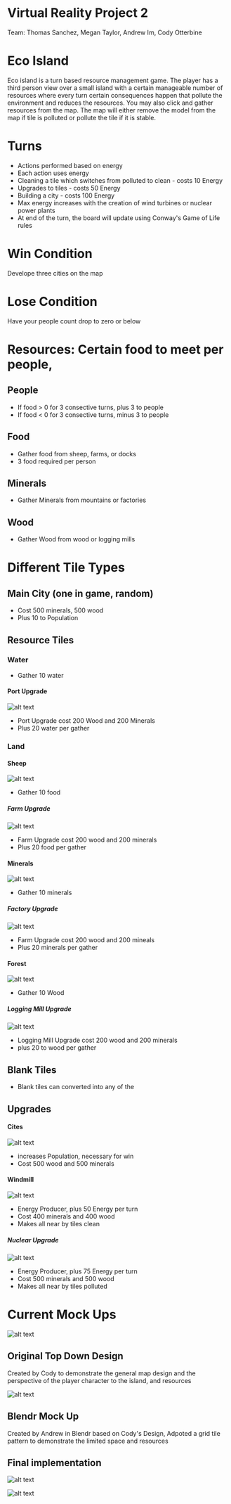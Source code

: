 # Virtual Reality Project 2
Team: Thomas Sanchez, Megan Taylor, Andrew Im, Cody Otterbine

# Eco Island
Eco island is a turn based resource management game. The player has a third person view over a small island with a certain manageable number of resources where every turn certain consequences happen that pollute the environment and reduces the resources. You may also click and gather resources from the map. The map will either remove the model from the map if tile is polluted or pollute the tile if it is  stable.   

# Turns
+ Actions performed based on energy
+ Each action uses energy
+ Cleaning a tile which switches from polluted to clean - costs 10 Energy
+ Upgrades to tiles - costs 50 Energy
+ Building a city - costs 100 Energy
+ Max energy increases with the creation of wind turbines or nuclear power plants
+ At end of the turn, the board will update using Conway's Game of Life rules 

# Win Condition
Develope three cities on the map

# Lose Condition
Have your people count drop to zero or below

# Resources: Certain food to meet per people, 
## People
+ If food > 0 for 3 consective turns, plus 3 to people
+ If food < 0 for 3 consective turns, minus 3 to people

## Food
+ Gather food from sheep, farms, or docks
+ 3 food required per person

## Minerals
+ Gather Minerals from mountains or factories

## Wood
+ Gather Wood from wood or logging mills

# Different Tile Types
## Main City (one in game, random)
* Cost 500 minerals, 500 wood
* Plus 10 to Population

## Resource Tiles

### Water
* Gather 10 water
#### Port Upgrade
![alt text](https://github.com/Thomas245166/Virtual_Reality_Project_2/blob/master/Mock%20Ups/Assets%20Picture/City.png)
* Port Upgrade cost 200 Wood and 200 Minerals
* Plus 20 water per gather
### Land

#### Sheep
![alt text](https://github.com/Thomas245166/Virtual_Reality_Project_2/blob/master/Mock%20Ups/Assets%20Picture/Sheep.png)
* Gather 10 food
##### Farm Upgrade
![alt text](https://github.com/Thomas245166/Virtual_Reality_Project_2/blob/master/Mock%20Ups/Assets%20Picture/Farm.png)
* Farm Upgrade cost 200 wood and 200 minerals
* Plus 20 food per gather

#### Minerals
![alt text](https://github.com/Thomas245166/Virtual_Reality_Project_2/blob/master/Mock%20Ups/Assets%20Picture/Mountain.png)
* Gather 10 minerals 
##### Factory Upgrade
![alt text](https://github.com/Thomas245166/Virtual_Reality_Project_2/blob/master/Mock%20Ups/Assets%20Picture/Factory.png)
* Farm Upgrade cost 200 wood and 200 mineals
* Plus 20 minerals per gather

#### Forest
![alt text](https://github.com/Thomas245166/Virtual_Reality_Project_2/blob/master/Mock%20Ups/Assets%20Picture/Forest.png)
* Gather 10 Wood
##### Logging Mill Upgrade
![alt text](https://github.com/Thomas245166/Virtual_Reality_Project_2/blob/master/Mock%20Ups/Assets%20Picture/Log%20Mill.png)
* Logging Mill Upgrade cost 200 wood and 200 minerals
* plus 20 to wood per gather

## Blank Tiles
* Blank tiles can converted into any of the

## Upgrades
#### Cites
![alt text](https://github.com/Thomas245166/Virtual_Reality_Project_2/blob/master/Mock%20Ups/Assets%20Picture/City.png)
* increases Population, necessary for win
* Cost 500 wood and 500 minerals
#### Windmill
![alt text](https://github.com/Thomas245166/Virtual_Reality_Project_2/blob/master/Mock%20Ups/Assets%20Picture/WindTurbine.png)
* Energy Producer, plus 50 Energy per turn
* Cost 400 minerals and 400 wood
* Makes all near by tiles clean
##### Nuclear Upgrade
![alt text](https://github.com/Thomas245166/Virtual_Reality_Project_2/blob/master/Mock%20Ups/Assets%20Picture/Nuclear%20Plant.jpg)
* Energy Producer, plus 75 Energy per turn
* Cost 500 minerals and 500 wood
* Makes all near by tiles polluted 

# Current Mock Ups
![alt text](https://github.com/Thomas245166/Virtual_Reality_Project_2/blob/master/Mock%20Ups/Cody%20mock%20up.JPG)
## Original Top Down Design
Created by Cody to demonstrate the general map design and the perspective of the player character to the island, and resources

![alt text](https://github.com/Thomas245166/Virtual_Reality_Project_2/blob/master/Mock%20Ups/Mock%20Up.png)
## Blendr Mock Up
Created by Andrew in Blendr based on Cody's Design, Adpoted a grid tile pattern to demonstrate the limited space and resources

## Final implementation
![alt text](https://github.com/Thomas245166/Virtual_Reality_Project_2/blob/master/Mock%20Ups/Game%20View.png)

![alt text](https://github.com/Thomas245166/Virtual_Reality_Project_2/blob/master/Mock%20Ups/SceneView.png)
